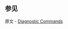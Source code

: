## 参见

原文 - [Diagnostic Commands]( https://docs.mongodb.com/manual/reference/command/nav-diagnostic/ )

